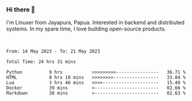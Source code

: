 ### Hi there 👋

I'm Linuxer from Jayapura, Papua. Interested in backend and distributed systems. In my spare time, I love building open-source products.

<br>

 
 <!--START_SECTION:waka-->

```text
From: 14 May 2023 - To: 21 May 2023

Total Time: 24 hrs 31 mins

Python          9 hrs           >>>>>>>>>----------------   36.71 %
HTML            8 hrs 18 mins   >>>>>>>>-----------------   33.84 %
Lua             3 hrs 46 mins   >>>>---------------------   15.40 %
Docker          39 mins         >------------------------   02.66 %
Markdown        38 mins         >------------------------   02.63 %
```

<!--END_SECTION:waka-->
